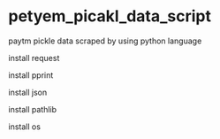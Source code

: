 # petyem_picakl_data_script
paytm pickle data scraped by using python language


install request

install pprint

install json

install pathlib

install os
